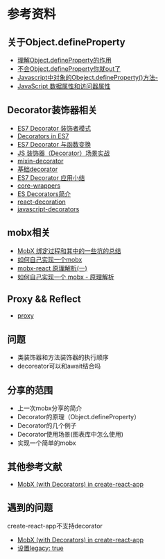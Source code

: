 
# 参考资料

## 关于Object.defineProperty
- [理解Object.defineProperty的作用](https://segmentfault.com/a/1190000007434923)
- [不会Object.defineProperty你就out了](http://imweb.io/topic/56d40adc0848801a4ba198ce)
- [Javascript中对象的Obeject.defineProperty()方法-](https://www.cnblogs.com/faith3/p/6139301.html)
- [JavaScript 数据属性和访问器属性](https://segmentfault.com/a/1190000006800082)

##  Decorator装饰器相关
- [ES7 Decorator 装饰者模式](http://web.jobbole.com/84247/)
- [Decorators in ES7](http://www.liuhaihua.cn/archives/115548.html)
- [ES7 Decorator 与函数变换](https://www.h5jun.com/post/decorator-functional.html)
- [JS 装饰器（Decorator）场景实战](https://zhuanlan.zhihu.com/p/30487077)
- [mixin-decorator](https://github.com/crossman/mixin-decorator)
- [基础decorator](https://github.com/akira-cn/core-wrappers)
- [ES7 Decorator 应用小结](https://juejin.im/post/5b4720c56fb9a04fb016c307)
- [core-wrappers](https://github.com/akira-cn/core-wrappers)
- [ES Decorators简介](http://efe.baidu.com/blog/introduction-to-es-decorator/)
- [react-decoration](https://github.com/mbasso/react-decoration)
- [javascript-decorators](https://github.com/wycats/javascript-decorators)

##  mobx相关
- [MobX 绑定过程和其中的一些坑的总结](https://blog.souche.com/mobxbang-ding-guo-cheng/)
- [如何自己实现一个mobx](https://blog.souche.com/ru-he-zi-ji-shi-xian-yi-ge-mobx/)
- [mobx-react 原理解析(一)](https://zhuanlan.zhihu.com/p/27448262)
- [如何自己实现一个 mobx - 原理解析](https://zhuanlan.zhihu.com/p/26559530)

## Proxy && Reflect
- [proxy](http://es6.ruanyifeng.com/#docs/proxy)

## 问题
- 类装饰器和方法装饰器的执行顺序
- decoreator可以和await结合吗

## 分享的范围
- 上一次mobx分享的简介
- Decorator的原理（Object.defineProperty）
- Decorator的几个例子
- Decorator使用场景(图表库中怎么使用)
- 实现一个简单的mobx

## 其他参考文献
- [MobX (with Decorators) in create-react-app](https://www.robinwieruch.de/create-react-app-mobx-decorators/)

## 遇到的问题

create-react-app不支持decorator
- [MobX (with Decorators) in create-react-app](https://www.robinwieruch.de/create-react-app-mobx-decorators/)
- [设置legacy: true](https://stackoverflow.com/questions/53230930/react-mobx-error-the-decorators-plugin-requires-a-decoratorsbeforeexport-op)
